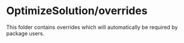 # OptimizeSolution/overrides

This folder contains overrides which will automatically be required by package users.
